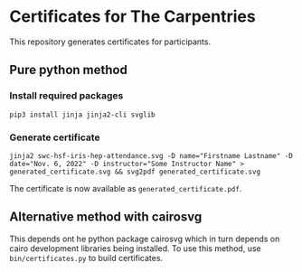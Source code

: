 # Certificates for The Carpentries

This repository generates certificates for participants.

## Pure python method

### Install required packages

```
pip3 install jinja jinja2-cli svglib
```

### Generate certificate

```
jinja2 swc-hsf-iris-hep-attendance.svg -D name="Firstname Lastname" -D date="Nov. 6, 2022" -D instructor="Some Instructor Name" > generated_certificate.svg && svg2pdf generated_certificate.svg
```

The certificate is now available as `generated_certificate.pdf`.

## Alternative method with cairosvg

This depends ont he python package cairosvg which in turn depends on cairo development libraries being installed. To use this method, use `bin/certificates.py` to build certificates.
